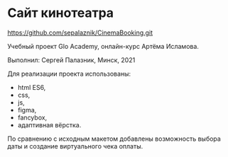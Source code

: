 ﻿# Cайт кинотеатра

https://github.com/sepalaznik/CinemaBooking.git

Учебный проект Glo Academy, онлайн-курс Артёма Исламова.

Выполнил: Сергей Палазник, Минск, 2021

Для реализации проекта использованы:
- html ES6,
- css, 
- js,
- figma,
- fancybox,
- адаптивная вёрстка.

По сравнению с исходным макетом добавлены возможность выбора даты и создание виртуального чека оплаты.